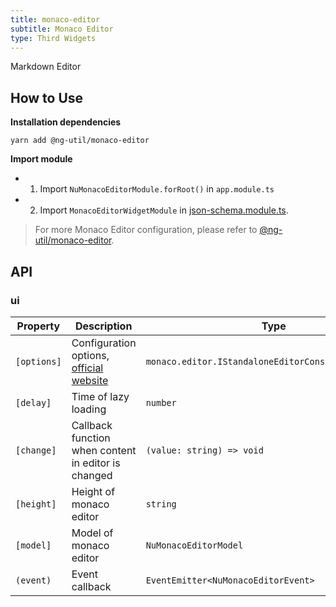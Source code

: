 ```yaml
---
title: monaco-editor
subtitle: Monaco Editor
type: Third Widgets
---
```


Markdown Editor

## How to Use

**Installation dependencies**  

`yarn add @ng-util/monaco-editor`

**Import module**    

- 1. Import `NuMonacoEditorModule.forRoot()` in `app.module.ts`
- 2. Import `MonacoEditorWidgetModule` in [json-schema.module.ts](https://github.com/ng-alain/ng-alain/blob/master/src/app/shared/json-schema/json-schema.module.ts#L11).

> For more Monaco Editor configuration, please refer to [@ng-util/monaco-editor](https://github.com/ng-util/ng-util/blob/master/packages/monaco-editor/README.md#usage).

## API

### ui

| Property | Description | Type | Default |
|----------|-------------|------|---------|
| `[options]` | Configuration options, [official website](https://microsoft.github.io/monaco-editor/docs.html) | `monaco.editor.IStandaloneEditorConstructionOptions` | - |
| `[delay]` | Time of lazy loading | `number` | - |
| `[change]` | Callback function when content in editor is changed | `(value: string) => void` | - |
| `[height]` | Height of monaco editor | `string` | `200px` |
| `[model]` | Model of monaco editor | `NuMonacoEditorModel` | - |
| `(event)` | Event callback | `EventEmitter<NuMonacoEditorEvent>` | - |
